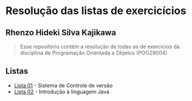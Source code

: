# Resolução das listas de exercicícios
## Rhenzo Hideki Silva Kajikawa
> Esse repositório contém a resolução de todas as de exercicios da disciplina de Programação Orientada a Objetos (POO29004)

## Listas
- [Lista 01](/lista-01) - Sistema de Controle de versão
- [Lista 02](/lista-02) - Introdução à linguagem Java